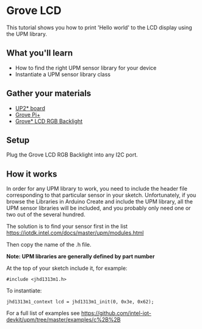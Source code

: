 # Grove LCD
This tutorial shows you how to print 'Hello world' to the LCD display using the UPM library.

## What you'll learn
* How to find the right UPM sensor library for your device
* Instantiate a UPM sensor library class

## Gather your materials
* [UP2* board](http://www.up-board.org/upsquared)
* [Grove Pi+](http://wiki.seeedstudio.com/wiki/GrovePi%2b)
* [Grove* LCD RGB Backlight](https://www.seeedstudio.com/Grove-LCD-RGB-Backlight-p-1643.html)

## Setup
Plug the Grove LCD RGB Backlight into any I2C port.  

## How it works
In order for any UPM library to work, you need to include the header file corresponding to that particular sensor in your sketch. Unfortunately, if you browse the Libraries in Arduino Create and include the UPM library, all the UPM sensor libraries will be included, and you probably only need one or two out of the several hundred.

The solution is to find your sensor first in the list https://iotdk.intel.com/docs/master/upm/modules.html 

Then copy the name of the .h file.

**Note: UPM libraries are generally defined by part number**

At the top of your sketch include it, for example:
```
#include <jhd1313m1.h>
```
To instantiate:
```
jhd1313m1_context lcd = jhd1313m1_init(0, 0x3e, 0x62);
```

For a full list of examples see https://github.com/intel-iot-devkit/upm/tree/master/examples/c%2B%2B 
